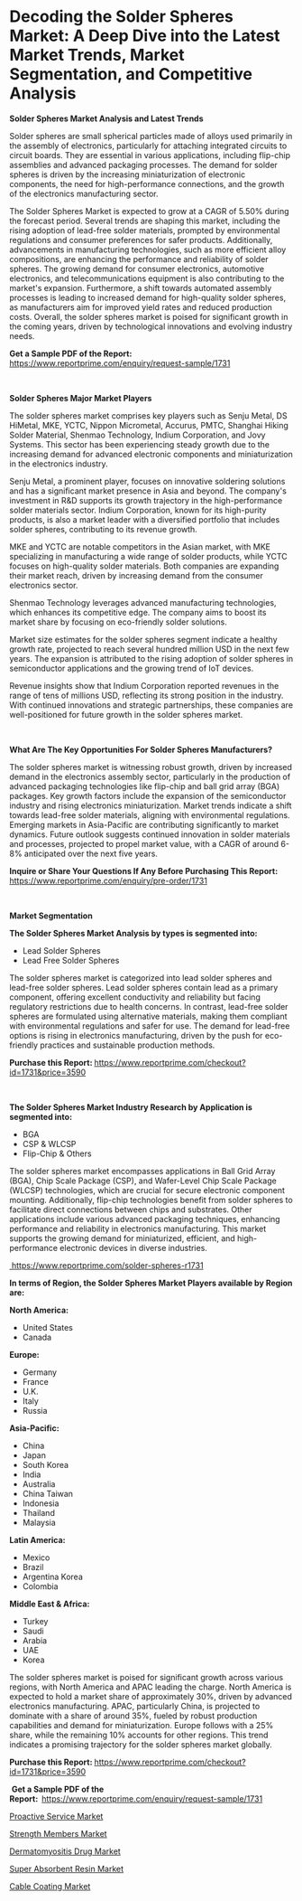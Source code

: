 <p><h1>Decoding the Solder Spheres Market: A Deep Dive into the Latest Market Trends, Market Segmentation, and Competitive Analysis</h1></p><p><strong>Solder Spheres Market Analysis and Latest Trends</strong></p>
<p><p>Solder spheres are small spherical particles made of alloys used primarily in the assembly of electronics, particularly for attaching integrated circuits to circuit boards. They are essential in various applications, including flip-chip assemblies and advanced packaging processes. The demand for solder spheres is driven by the increasing miniaturization of electronic components, the need for high-performance connections, and the growth of the electronics manufacturing sector.</p><p>The Solder Spheres Market is expected to grow at a CAGR of 5.50% during the forecast period. Several trends are shaping this market, including the rising adoption of lead-free solder materials, prompted by environmental regulations and consumer preferences for safer products. Additionally, advancements in manufacturing technologies, such as more efficient alloy compositions, are enhancing the performance and reliability of solder spheres. The growing demand for consumer electronics, automotive electronics, and telecommunications equipment is also contributing to the market's expansion. Furthermore, a shift towards automated assembly processes is leading to increased demand for high-quality solder spheres, as manufacturers aim for improved yield rates and reduced production costs. Overall, the solder spheres market is poised for significant growth in the coming years, driven by technological innovations and evolving industry needs.</p></p>
<p><strong>Get a Sample PDF of the Report:&nbsp;</strong> <a href="https://www.reportprime.com/enquiry/request-sample/1731">https://www.reportprime.com/enquiry/request-sample/1731</a></p>
<p>&nbsp;</p>
<p><strong>Solder Spheres Major Market Players</strong></p>
<p><p>The solder spheres market comprises key players such as Senju Metal, DS HiMetal, MKE, YCTC, Nippon Micrometal, Accurus, PMTC, Shanghai Hiking Solder Material, Shenmao Technology, Indium Corporation, and Jovy Systems. This sector has been experiencing steady growth due to the increasing demand for advanced electronic components and miniaturization in the electronics industry.</p><p>Senju Metal, a prominent player, focuses on innovative soldering solutions and has a significant market presence in Asia and beyond. The company's investment in R&D supports its growth trajectory in the high-performance solder materials sector. Indium Corporation, known for its high-purity products, is also a market leader with a diversified portfolio that includes solder spheres, contributing to its revenue growth.</p><p>MKE and YCTC are notable competitors in the Asian market, with MKE specializing in manufacturing a wide range of solder products, while YCTC focuses on high-quality solder materials. Both companies are expanding their market reach, driven by increasing demand from the consumer electronics sector.</p><p>Shenmao Technology leverages advanced manufacturing technologies, which enhances its competitive edge. The company aims to boost its market share by focusing on eco-friendly solder solutions.</p><p>Market size estimates for the solder spheres segment indicate a healthy growth rate, projected to reach several hundred million USD in the next few years. The expansion is attributed to the rising adoption of solder spheres in semiconductor applications and the growing trend of IoT devices.</p><p>Revenue insights show that Indium Corporation reported revenues in the range of tens of millions USD, reflecting its strong position in the industry. With continued innovations and strategic partnerships, these companies are well-positioned for future growth in the solder spheres market.</p></p>
<p>&nbsp;</p>
<p><strong>What Are The Key Opportunities For Solder Spheres Manufacturers?</strong></p>
<p><p>The solder spheres market is witnessing robust growth, driven by increased demand in the electronics assembly sector, particularly in the production of advanced packaging technologies like flip-chip and ball grid array (BGA) packages. Key growth factors include the expansion of the semiconductor industry and rising electronics miniaturization. Market trends indicate a shift towards lead-free solder materials, aligning with environmental regulations. Emerging markets in Asia-Pacific are contributing significantly to market dynamics. Future outlook suggests continued innovation in solder materials and processes, projected to propel market value, with a CAGR of around 6-8% anticipated over the next five years.</p></p>
<p><strong>Inquire or Share Your Questions If Any Before Purchasing This Report:</strong> <a href="https://www.reportprime.com/enquiry/pre-order/1731">https://www.reportprime.com/enquiry/pre-order/1731</a></p>
<p>&nbsp;</p>
<p><strong>Market Segmentation</strong></p>
<p><strong>The Solder Spheres Market Analysis by types is segmented into:</strong></p>
<p><ul><li>Lead Solder Spheres</li><li>Lead Free Solder Spheres</li></ul></p>
<p><p>The solder spheres market is categorized into lead solder spheres and lead-free solder spheres. Lead solder spheres contain lead as a primary component, offering excellent conductivity and reliability but facing regulatory restrictions due to health concerns. In contrast, lead-free solder spheres are formulated using alternative materials, making them compliant with environmental regulations and safer for use. The demand for lead-free options is rising in electronics manufacturing, driven by the push for eco-friendly practices and sustainable production methods.</p></p>
<p><strong>Purchase this Report:&nbsp;</strong><a href="https://www.reportprime.com/checkout?id=1731&price=3590">https://www.reportprime.com/checkout?id=1731&price=3590</a></p>
<p>&nbsp;</p>
<p><strong>The Solder Spheres Market Industry Research by Application is segmented into:</strong></p>
<p><ul><li>BGA</li><li>CSP & WLCSP</li><li>Flip-Chip & Others</li></ul></p>
<p><p>The solder spheres market encompasses applications in Ball Grid Array (BGA), Chip Scale Package (CSP), and Wafer-Level Chip Scale Package (WLCSP) technologies, which are crucial for secure electronic component mounting. Additionally, flip-chip technologies benefit from solder spheres to facilitate direct connections between chips and substrates. Other applications include various advanced packaging techniques, enhancing performance and reliability in electronics manufacturing. This market supports the growing demand for miniaturized, efficient, and high-performance electronic devices in diverse industries.</p></p>
<p><a href="https://www.reportprime.com/solder-spheres-r1731">&nbsp;https://www.reportprime.com/solder-spheres-r1731</a></p>
<p><strong>In terms of Region, the Solder Spheres Market Players available by Region are:</strong></p>
<p>
    <p> <strong> North America: </strong>
        <ul>
            <li>United States</li>
            <li>Canada</li>
        </ul>
        </p> 
    <p> <strong> Europe: </strong>
        <ul>
            <li>Germany</li>
            <li>France</li>
            <li>U.K.</li>
            <li>Italy</li>
            <li>Russia</li>
        </ul>
        </p> 
    <p> <strong> Asia-Pacific: </strong>
        <ul>
            <li>China</li>
            <li>Japan</li>
            <li>South Korea</li>
            <li>India</li>
            <li>Australia</li>
            <li>China Taiwan</li>
            <li>Indonesia</li>
            <li>Thailand</li>
            <li>Malaysia</li>
        </ul>
        </p> 
    <p> <strong> Latin America: </strong>
        <ul>
            <li>Mexico</li>
            <li>Brazil</li>
            <li>Argentina Korea</li>
            <li>Colombia</li>
        </ul>
        </p> 
    <p> <strong> Middle East & Africa: </strong>
        <ul>
            <li>Turkey</li>
            <li>Saudi</li>
            <li>Arabia</li>
            <li>UAE</li>
            <li>Korea</li>
        </ul>
    </p>
    </p>
<p><p>The solder spheres market is poised for significant growth across various regions, with North America and APAC leading the charge. North America is expected to hold a market share of approximately 30%, driven by advanced electronics manufacturing. APAC, particularly China, is projected to dominate with a share of around 35%, fueled by robust production capabilities and demand for miniaturization. Europe follows with a 25% share, while the remaining 10% accounts for other regions. This trend indicates a promising trajectory for the solder spheres market globally.</p></p>
<p><strong>Purchase this Report: </strong><a href="https://www.reportprime.com/checkout?id=1731&price=3590">https://www.reportprime.com/checkout?id=1731&price=3590</a></p>
<p>&nbsp;<strong>Get a Sample PDF of the Report:&nbsp;&nbsp;</strong><a href="https://www.reportprime.com/enquiry/request-sample/1731">https://www.reportprime.com/enquiry/request-sample/1731</a></p>
<p><strong></strong></p>
<p><p><a href="https://issuu.com/reportprime-2/docs/proactive-service-market-size-2030._aa1228492c1ebd">Proactive Service Market</a></p><p><a href="https://medium.com/@polesdua.1/future-of-innovation-global-strength-members-market-growth-and-opportunities-2024-2031-88caf1e1f429">Strength Members Market</a></p><p><a href="https://issuu.com/reportprime-2/docs/dermatomyositis-drug-market-size-20_040671740d0daa">Dermatomyositis Drug Market</a></p><p><a href="https://www.linkedin.com/pulse/super-absorbent-resin-industry-sector-market-dynamics-future-scenarios-krpqc?trackingId=wiUbYRZHTMGi%2FF8duMDAEw%3D%3D">Super Absorbent Resin Market</a></p><p><a href="https://www.linkedin.com/pulse/cable-coating-market-strategic-insights-product-evolution-segmentation-jfbbc?trackingId=jgFVML6ARz6G1vcLENZtMg%3D%3D">Cable Coating Market</a></p></p>